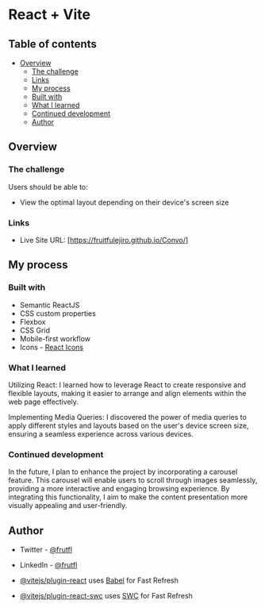 # React + Vite

## Table of contents

- [Overview](#overview)
  - [The challenge](#the-challenge)
  - [Links](#links)
  - [My process](#my-process)
  - [Built with](#built-with)
  - [What I learned](#what-i-learned)
  - [Continued development](#continued-development)
  - [Author](#author)


## Overview

### The challenge

Users should be able to:

- View the optimal layout depending on their device's screen size

### Links

- Live Site URL: [https://fruitfulejiro.github.io/Convo/]

## My process

### Built with

- Semantic ReactJS
- CSS custom properties
- Flexbox
- CSS Grid
- Mobile-first workflow
- Icons - [React Icons](https://react-icons.github.io/react-icons/)


### What I learned

Utilizing React: I learned how to leverage React to create responsive and flexible layouts, making it easier to arrange and align elements within the web page effectively.

Implementing Media Queries: I discovered the power of media queries to apply different styles and layouts based on the user's device screen size, ensuring a seamless experience across various devices.


### Continued development

In the future, I plan to enhance the project by incorporating a carousel feature. This carousel will enable users to scroll through images seamlessly, providing a more interactive and engaging browsing experience. By integrating this functionality, I aim to make the content presentation more visually appealing and user-friendly.


## Author

- Twitter - [@frutfl](https://www.twitter.com/frutfl)
- LinkedIn - [@frutfl](https://www.linkedin.com/in/frutfle/)

- [@vitejs/plugin-react](https://github.com/vitejs/vite-plugin-react/blob/main/packages/plugin-react/README.md) uses [Babel](https://babeljs.io/) for Fast Refresh
- [@vitejs/plugin-react-swc](https://github.com/vitejs/vite-plugin-react-swc) uses [SWC](https://swc.rs/) for Fast Refresh
